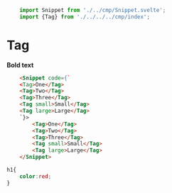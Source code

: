 ```js script
    import Snippet from './../cmp/Snippet.svelte';
    import {Tag} from './../../../cmp/index';
```

# Tag

**Bold text** 

```html svelte
    <Snippet code={`
    <Tag>One</Tag>
    <Tag>Two</Tag>
    <Tag>Three</Tag>
    <Tag small>Small</Tag>
    <Tag large>Large</Tag>
    `}>
        <Tag>One</Tag>
        <Tag>Two</Tag>
        <Tag>Three</Tag>
        <Tag small>Small</Tag>
        <Tag large>Large</Tag>
    </Snippet>
```

```css style
h1{
    color:red;
}
```